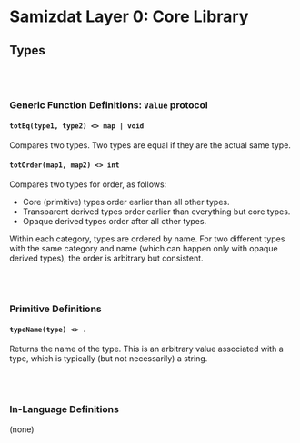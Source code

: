 Samizdat Layer 0: Core Library
==============================

Types
----

<br><br>
### Generic Function Definitions: `Value` protocol

#### `totEq(type1, type2) <> map | void`

Compares two types. Two types are equal if they are the actual same type.

#### `totOrder(map1, map2) <> int`

Compares two types for order, as follows:

* Core (primitive) types order earlier than all other types.
* Transparent derived types order earlier than everything but core types.
* Opaque derived types order after all other types.

Within each category, types are ordered by name. For two different types
with the same category and name (which can happen only with opaque derived
types), the order is arbitrary but consistent.


<br><br>
### Primitive Definitions

#### `typeName(type) <> .`

Returns the name of the type. This is an arbitrary value associated with
a type, which is typically (but not necessarily) a string.


<br><br>
### In-Language Definitions

(none)
